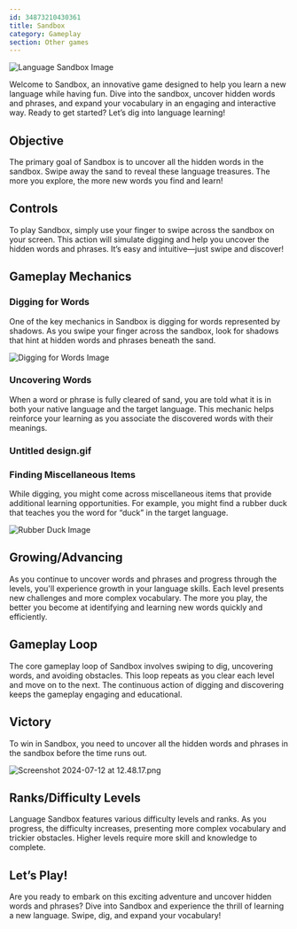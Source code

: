 ```yaml
---
id: 34873210430361
title: Sandbox
category: Gameplay
section: Other games
---
```

![Language Sandbox Image](https://help.studycat.com/hc/article_attachments/34873193987353)

Welcome to Sandbox, an innovative game designed to help you learn a new language while having fun. Dive into the sandbox, uncover hidden words and phrases, and expand your vocabulary in an engaging and interactive way. Ready to get started? Let’s dig into language learning!

Objective
---------

The primary goal of Sandbox is to uncover all the hidden words in the sandbox. Swipe away the sand to reveal these language treasures. The more you explore, the more new words you find and learn!

Controls
--------

To play Sandbox, simply use your finger to swipe across the sandbox on your screen. This action will simulate digging and help you uncover the hidden words and phrases. It’s easy and intuitive—just swipe and discover!

Gameplay Mechanics
------------------

### Digging for Words

One of the key mechanics in Sandbox is digging for words represented by shadows. As you swipe your finger across the sandbox, look for shadows that hint at hidden words and phrases beneath the sand.

![Digging for Words Image](https://help.studycat.com/hc/article_attachments/34873193990169)

### Uncovering Words

When a word or phrase is fully cleared of sand, you are told what it is in both your native language and the target language. This mechanic helps reinforce your learning as you associate the discovered words with their meanings.

### Untitled design.gif

### Finding Miscellaneous Items

While digging, you might come across miscellaneous items that provide additional learning opportunities. For example, you might find a rubber duck that teaches you the word for “duck” in the target language.

![Rubber Duck Image](https://help.studycat.com/hc/article_attachments/34873210402585)

Growing/Advancing
-----------------

As you continue to uncover words and phrases and progress through the levels, you'll experience growth in your language skills. Each level presents new challenges and more complex vocabulary. The more you play, the better you become at identifying and learning new words quickly and efficiently.

Gameplay Loop
-------------

The core gameplay loop of Sandbox involves swiping to dig, uncovering words, and avoiding obstacles. This loop repeats as you clear each level and move on to the next. The continuous action of digging and discovering keeps the gameplay engaging and educational.

Victory
-------

To win in Sandbox, you need to uncover all the hidden words and phrases in the sandbox before the time runs out.

![Screenshot 2024-07-12 at 12.48.17.png](https://help.studycat.com/hc/article_attachments/34967564471577)

Ranks/Difficulty Levels
-----------------------

Language Sandbox features various difficulty levels and ranks. As you progress, the difficulty increases, presenting more complex vocabulary and trickier obstacles. Higher levels require more skill and knowledge to complete.

Let’s Play!
-----------

Are you ready to embark on this exciting adventure and uncover hidden words and phrases? Dive into Sandbox and experience the thrill of learning a new language. Swipe, dig, and expand your vocabulary!